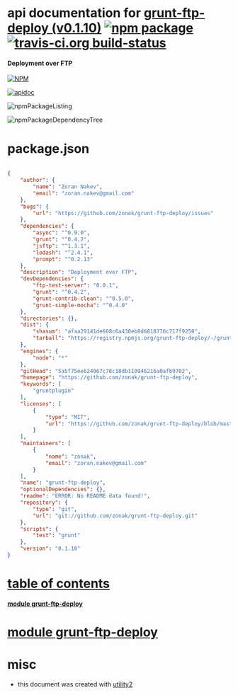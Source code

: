 # api documentation for  [grunt-ftp-deploy (v0.1.10)](https://github.com/zonak/grunt-ftp-deploy)  [![npm package](https://img.shields.io/npm/v/npmdoc-grunt-ftp-deploy.svg?style=flat-square)](https://www.npmjs.org/package/npmdoc-grunt-ftp-deploy) [![travis-ci.org build-status](https://api.travis-ci.org/npmdoc/node-npmdoc-grunt-ftp-deploy.svg)](https://travis-ci.org/npmdoc/node-npmdoc-grunt-ftp-deploy)
#### Deployment over FTP

[![NPM](https://nodei.co/npm/grunt-ftp-deploy.png?downloads=true)](https://www.npmjs.com/package/grunt-ftp-deploy)

[![apidoc](https://npmdoc.github.io/node-npmdoc-grunt-ftp-deploy/build/screenCapture.buildNpmdoc.browser._2Fhome_2Ftravis_2Fbuild_2Fnpmdoc_2Fnode-npmdoc-grunt-ftp-deploy_2Ftmp_2Fbuild_2Fapidoc.html.png)](https://npmdoc.github.io/node-npmdoc-grunt-ftp-deploy/build/apidoc.html)

![npmPackageListing](https://npmdoc.github.io/node-npmdoc-grunt-ftp-deploy/build/screenCapture.npmPackageListing.svg)

![npmPackageDependencyTree](https://npmdoc.github.io/node-npmdoc-grunt-ftp-deploy/build/screenCapture.npmPackageDependencyTree.svg)



# package.json

```json

{
    "author": {
        "name": "Zoran Nakev",
        "email": "zoran.nakev@gmail.com"
    },
    "bugs": {
        "url": "https://github.com/zonak/grunt-ftp-deploy/issues"
    },
    "dependencies": {
        "async": "^0.9.0",
        "grunt": "^0.4.2",
        "jsftp": "^1.3.1",
        "lodash": "^2.4.1",
        "prompt": "^0.2.13"
    },
    "description": "Deployment over FTP",
    "devDependencies": {
        "ftp-test-server": "0.0.1",
        "grunt": "^0.4.2",
        "grunt-contrib-clean": "^0.5.0",
        "grunt-simple-mocha": "^0.4.0"
    },
    "directories": {},
    "dist": {
        "shasum": "afaa29141de608c6a430eb8d6818776c717f9250",
        "tarball": "https://registry.npmjs.org/grunt-ftp-deploy/-/grunt-ftp-deploy-0.1.10.tgz"
    },
    "engines": {
        "node": "*"
    },
    "gitHead": "5a5f75ee624067c78c18db110946216a0afb9702",
    "homepage": "https://github.com/zonak/grunt-ftp-deploy",
    "keywords": [
        "gruntplugin"
    ],
    "licenses": [
        {
            "type": "MIT",
            "url": "https://github.com/zonak/grunt-ftp-deploy/blob/master/LICENSE-MIT"
        }
    ],
    "maintainers": [
        {
            "name": "zonak",
            "email": "zoran.nakev@gmail.com"
        }
    ],
    "name": "grunt-ftp-deploy",
    "optionalDependencies": {},
    "readme": "ERROR: No README data found!",
    "repository": {
        "type": "git",
        "url": "git://github.com/zonak/grunt-ftp-deploy.git"
    },
    "scripts": {
        "test": "grunt"
    },
    "version": "0.1.10"
}
```



# <a name="apidoc.tableOfContents"></a>[table of contents](#apidoc.tableOfContents)

#### [module grunt-ftp-deploy](#apidoc.module.grunt-ftp-deploy)



# <a name="apidoc.module.grunt-ftp-deploy"></a>[module grunt-ftp-deploy](#apidoc.module.grunt-ftp-deploy)



# misc
- this document was created with [utility2](https://github.com/kaizhu256/node-utility2)
